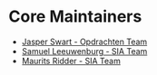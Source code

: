 # Core Maintainers

- [Jasper Swart - Opdrachten Team](https://github.com/jasperswart)
- [Samuel Leeuwenburg - SIA Team](https://github.com/samuelleeuwenburg)
- [Maurits Ridder - SIA Team](https://github.com/mauritsr)
